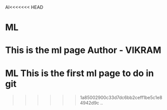 

AI<<<<<<< HEAD
# ML
This is the ml page
Author - VIKRAM
=======
# ML This is the first ml page to do in git
>>>>>> 1a85002900c33d7dc6bb2ceff1be5c1e84942d9c
..


